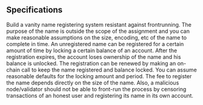 ## Specifications

Build a vanity name registering system resistant against frontrunning. 
The purpose of the name is outside the scope of the assignment and you can make reasonable assumptions on the size, encoding, etc of the name to complete in time.
 An unregistered name can be registered for a certain amount of time by locking a certain balance of an account.
After the registration expires, the account loses ownership of the name and his balance is unlocked.
 The registration can be renewed by making an on-chain call to keep the name registered and balance locked. 
 You can assume reasonable defaults for the locking amount and period. 
 The fee to register the name depends directly on the size of the name. 
 Also, a malicious node/validator should not be able to front-run the process by censoring transactions of an honest user and registering its name in its own account.